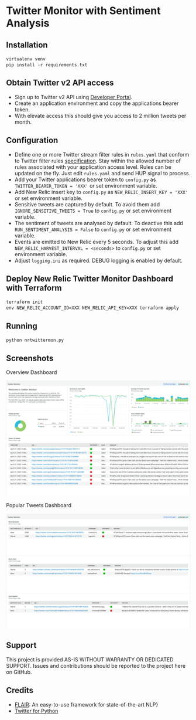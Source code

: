 # Twitter Monitor with Sentiment Analysis

## Installation
```
virtualenv venv
pip install -r requirements.txt
```

## Obtain Twitter v2 API access

- Sign up to Twitter v2 API using [Developer Portal](https://developer.twitter.com/en).
- Create an application environment and copy the applications bearer token.
- With elevate access this should give you access to 2 million tweets per month.

## Configuration

- Define one or more Twitter stream filter rules in `rules.yaml` that conform to Twitter filter rules [specification](https://developer.twitter.com/en/docs/twitter-api/tweets/filtered-stream/integrate/build-a-rule). Stay within the allowed number of rules associated with your application access level. Rules can be updated on the fly. Just edit `rules.yaml` and send HUP signal to process.
- Add your Twitter applications bearer token to `config.py` as `TWITTER_BEARER_TOKEN = 'XXX'` or set environment variable.
- Add New Relic insert key to `config.py` as `NEW_RELIC_INSERT_KEY = 'XXX'` or set environment variable.
- Sensitive tweets are captured by default. To avoid them add `IGNORE_SENSITIVE_TWEETS = True` to `config.py` or set environment variable.
- The sentiment of tweets are analysed by default. To deactive this add `RUN_SENTIMENT_ANALYSIS = False` to `config.py` or set environment variable.
- Events are emitted to New Relic every 5 seconds. To adjust this add `NEW_RELIC_HARVEST_INTERVAL = <seconds>` to `config.py` or set environment variable.
- Adjust `logging.ini` as required. DEBUG logging is enabled by default.

## Deploy New Relic Twitter Monitor Dashboard with Terraform

```
terraform init
env NEW_RELIC_ACCOUNT_ID=XXX NEW_RELIC_API_KEY=XXX terraform apply
```

## Running
```
python nrtwittermon.py
```

## Screenshots

Overview Dashboard

![Overview Dashboard](screenshots/twittermon.png)

Popular Tweets Dashboard

![Popular Tweets Dashboard](screenshots/populartweets.png)

## Support

This project is provided AS-IS WITHOUT WARRANTY OR DEDICATED SUPPORT. Issues and contributions should be reported to the project here on GitHub.

## Credits

- [FLAIR](https://github.com/flairNLP/flair): An easy-to-use framework for state-of-the-art NLP}
- [Twitter for Python](https://github.com/tweepy/tweepy)